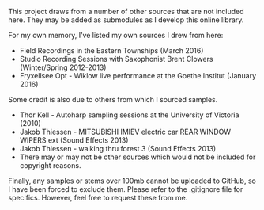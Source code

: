 This project draws from a number of other sources that are not included here. They may be added as submodules as I develop this online library. 

For my own memory, I’ve listed my own sources I drew from here:
- Field Recordings in the Eastern Townships (March 2016)
- Studio Recording Sessions with Saxophonist Brent Clowers (Winter/Spring 2012-2013)
- Fryxellsee Opt - Wiklow live performance at the Goethe Institut (January 2016)

Some credit is also due to others from which I sourced samples.
- Thor Kell - Autoharp sampling sessions at the University of Victoria (2010)
- Jakob Thiessen - MITSUBISHI IMIEV electric car REAR WINDOW WIPERS ext (Sound Effects 2013)
- Jakob Thiessen - walking thru forest 3 (Sound Effects 2013)
- There may or may not be other sources which would not be included for copyright reasons.

Finally, any samples or stems over 100mb cannot be uploaded to GitHub, so I have been forced to exclude them. Please refer to the .gitignore file for specifics. However, feel free to request these from me.